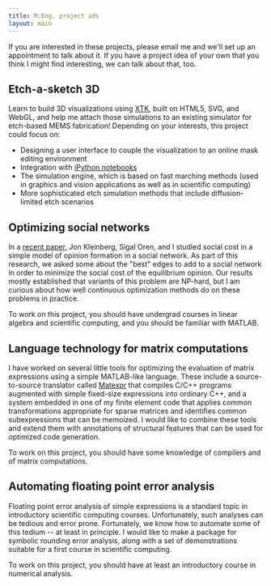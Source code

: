 ```yaml
---
title: M.Eng. project ads
layout: main
---
```


If you are interested in these projects, please email me and we'll set
up an appointment to talk about it.  If you have a project idea of your
own that you think I might find interesting, we can talk about that, too.

## Etch-a-sketch 3D

Learn to build 3D visualizations using
[XTK](https://github.com/xtk/X#readme),
built on HTML5, SVG, and WebGL, and help me attach those simulations
to an existing simulator for etch-based MEMS fabrication!  Depending
on your interests, this project could focus on:

 - Designing a user interface to couple the visualization to an online
   mask editing environment
 - Integration with [iPython
   notebooks](http://ipython.org/ipython-doc/dev/interactive/htmlnotebook.html)
 - The simulation engine, which is based on fast marching methods
   (used in graphics and vision applications as well as in scientific
   computing)
 - More sophisticated etch simulation methods that include
   diffusion-limited etch scenarios

## Optimizing social networks

In a [recent paper](paper/focs11-opinions-full.pdf), Jon Kleinberg, Sigal Oren,
and I studied social cost in a simple model of opinion formation in a social
network.  As part of this research, we asked some about the "best" edges to
add to a social network in order to minimize the social cost of the equilibrium
opinion.  Our results mostly established that variants of this problem are
NP-hard, but I am curious about how well continuous optimization methods
do on these problems in practice.  

To work on this project, you should have undergrad courses in linear algebra
and scientific computing, and you should be familiar with MATLAB.

## Language technology for matrix computations

I have worked on several little tools for optimizing the evaluation of
matrix expressions using a simple MATLAB-like language.  These include
a source-to-source translator called
[Matexpr](http://www.cs.cornell.edu/~bindel/cims/matexpr/) that
compiles C/C++ programs augmented with simple fixed-size expressions
into ordinary C++, and a system embedded in one of my finite element
code that applies common transformations appropriate for sparse
matrices and identifies common subexpressions that can be memoized.
I would like to combine these tools and extend them with annotations
of structural features that can be used for optimized code generation.

To work on this project, you should have some knowledge of compilers
and of matrix computations.

## Automating floating point error analysis

Floating point error analysis of simple expressions is a standard
topic in introductory scientific computing courses.  Unfortunately,
such analyses can be tedious and error prone.  Fortunately, we know
how to automate some of this tedium -- at least in principle.  I would
like to make a package for symbolic rounding error analysis, along
with a set of demonstrations suitable for a first course in scientific
computing.

To work on this project, you should have at least an introductory
course in numerical analysis.
